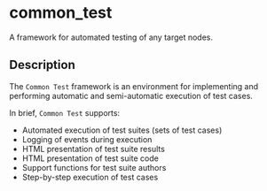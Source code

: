 <!--
%CopyrightBegin%

Copyright Ericsson AB 2023-2024. All Rights Reserved.

Licensed under the Apache License, Version 2.0 (the "License");
you may not use this file except in compliance with the License.
You may obtain a copy of the License at

    http://www.apache.org/licenses/LICENSE-2.0

Unless required by applicable law or agreed to in writing, software
distributed under the License is distributed on an "AS IS" BASIS,
WITHOUT WARRANTIES OR CONDITIONS OF ANY KIND, either express or implied.
See the License for the specific language governing permissions and
limitations under the License.

%CopyrightEnd%
-->
# common_test

A framework for automated testing of any target nodes.

## Description

The `Common Test` framework is an environment for implementing and performing
automatic and semi-automatic execution of test cases.

In brief, `Common Test` supports:

- Automated execution of test suites (sets of test cases)
- Logging of events during execution
- HTML presentation of test suite results
- HTML presentation of test suite code
- Support functions for test suite authors
- Step-by-step execution of test cases
